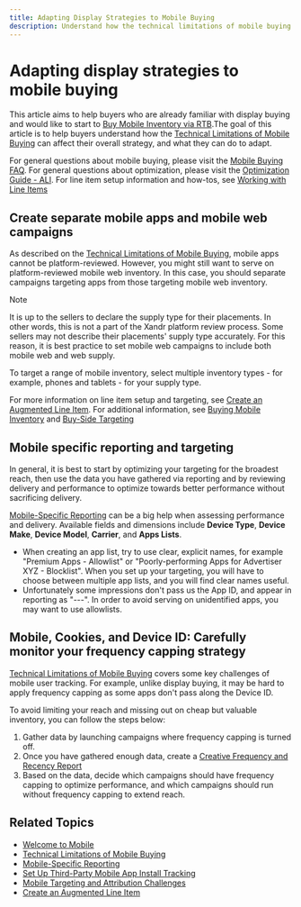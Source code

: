 ```yaml
---
title: Adapting Display Strategies to Mobile Buying
description: Understand how the technical limitations of mobile buying affects your overall strategy and what you can do to adapt.
---
```


# Adapting display strategies to mobile buying

This article aims to help buyers who are already familiar with display buying and would like to start to [Buy Mobile Inventory via RTB](buy-mobile-inventory-via-rtb.md).The goal of this article is to help buyers understand how the [Technical Limitations of Mobile Buying](technical-limitations-of-mobile-buying.md) can affect their overall strategy, and what they can do to adapt.

For general questions about mobile buying, please visit the [Mobile Buying FAQ](mobile-buying-faq.md). For general questions about optimization, please visit the [Optimization Guide - ALI](optimization-guide-ali.md). For line item setup information and how-tos, see [Working with Line Items](working-with-line-items.md)

## Create separate mobile apps and mobile web campaigns

As described on the [Technical Limitations of Mobile Buying](technical-limitations-of-mobile-buying.md), mobile apps cannot be platform-reviewed. However, you might still want to serve on platform-reviewed mobile web inventory. In this case, you should
separate campaigns targeting apps from those targeting mobile web inventory.

> [!NOTE]
> It is up to the sellers to declare the supply type for their placements. In other words, this is not a part of the Xandr platform review process. Some sellers may not describe their placements' supply type accurately. For this reason, it is best practice to set mobile web campaigns to include both mobile web and web supply.

To target a range of mobile inventory, select multiple inventory types - for example, phones and tablets - for your supply type.

For more information on line item setup and targeting, see [Create an Augmented Line Item](create-an-augmented-line-item-ali.md). For additional information, see [Buying Mobile Inventory](buying-mobile-inventory.md) and [Buy-Side Targeting](buy-side-targeting.md)

## Mobile specific reporting and targeting

In general, it is best to start by optimizing your targeting for the broadest reach, then use the data you have gathered via reporting and by reviewing delivery and performance to optimize towards better performance without sacrificing delivery.

[Mobile-Specific Reporting](mobile-specific-reporting.md) can be a big help when assessing performance and delivery. Available fields and dimensions include **Device Type**, **Device Make**, **Device Model**, **Carrier**, and **Apps Lists**.

- When creating an app list, try to use clear, explicit names, for example "Premium Apps - Allowlist" or "Poorly-performing Apps for
  Advertiser XYZ - Blocklist". When you set up your targeting, you will have to choose between multiple app lists, and you will find clear
  names useful.
- Unfortunately some impressions don't pass us the App ID, and appear in reporting as "---". In order to avoid serving on unidentified    apps, you may want to use allowlists.

## Mobile, Cookies, and Device ID: Carefully monitor your frequency capping strategy

[Technical Limitations of Mobile Buying](technical-limitations-of-mobile-buying.md) covers some key challenges of mobile user tracking. For example, unlike display buying, it may be hard to apply frequency capping as some apps don't pass along the Device ID.

To avoid limiting your reach and missing out on cheap but valuable inventory, you can follow the steps below:

1. Gather data by launching campaigns where frequency capping is turned off.
1. Once you have gathered enough data, create a [Creative Frequency and Recency Report](creative-frequency-and-recency-report.md)
1. Based on the data, decide which campaigns should have frequency capping to optimize performance, and which campaigns should run without frequency capping to extend reach.

## Related Topics

- [Welcome to Mobile](welcome-to-mobile.md)
- [Technical Limitations of Mobile Buying](technical-limitations-of-mobile-buying.md)
- [Mobile-Specific Reporting](mobile-specific-reporting.md)
- [Set Up Third-Party Mobile App Install Tracking](set-up-third-party-mobile-app-install-tracking.md)
- [Mobile Targeting and Attribution Challenges](mobile-targeting-and-attribution-challenges.md)
- [Create an Augmented Line Item](create-an-augmented-line-item-ali.md)
